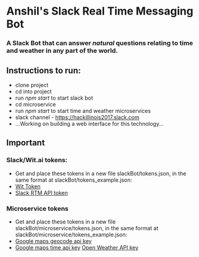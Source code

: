 # Anshil's Slack Real Time Messaging Bot
### A Slack Bot that can answer *natural* questions relating to time and weather in any part of the world.

## Instructions to run:
* clone project
* cd into project
* run *npm start* to start slack bot
* cd microservice
* run *npm start* to start time and weather microservices
* slack channel - https://hackillinois2017.slack.com
* ...Working on building a web interface for this technology...

## Important
### Slack/Wit.ai tokens:
* Get and place these tokens in a new file slackBot/tokens.json, in the same format at slackBot/tokens_example.json:
* [Wit Token](https://wit.ai/)
* [Slack RTM API token](https://api.slack.com/rtm)

### Microservice tokens
* Get and place these tokens in a new file slackBot/microservice/tokens.json, in the same format at slackBot/microservice/tokens_example.json:
* [Google maps geocode api key](https://developers.google.com/maps/documentation/geocoding/intro)
* [Google maps time api key](https://developers.google.com/maps/documentation/timezone/intro)
[Open Weather API key](https://openweathermap.org/api)





